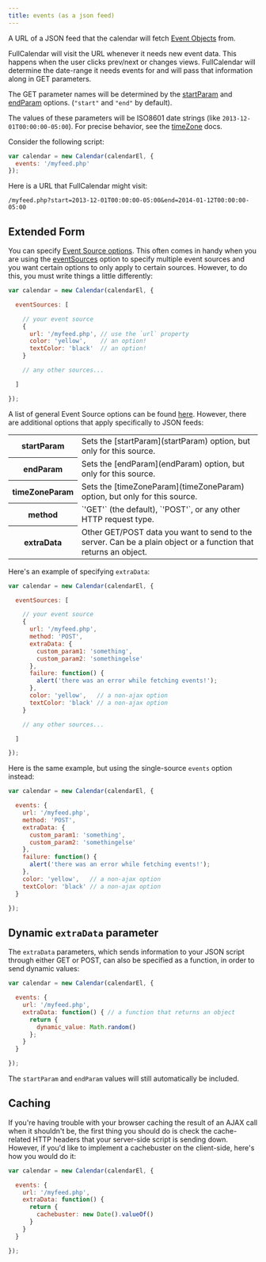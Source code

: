```yaml
---
title: events (as a json feed)
---
```


A URL of a JSON feed that the calendar will fetch [Event Objects](event-object) from.

FullCalendar will visit the URL whenever it needs new event data. This happens when the user clicks prev/next or changes views. FullCalendar will determine the date-range it needs events for and will pass that information along in GET parameters.

The GET parameter names will be determined by the [startParam](startParam) and [endParam](endParam) options. (`"start"` and `"end"` by default).

The values of these parameters will be ISO8601 date strings (like `2013-12-01T00:00:00-05:00`). For precise behavior, see the [timeZone](timeZone) docs.

Consider the following script:

```js
var calendar = new Calendar(calendarEl, {
  events: '/myfeed.php'
});
```

Here is a URL that FullCalendar might visit:

`/myfeed.php?start=2013-12-01T00:00:00-05:00&end=2014-01-12T00:00:00-05:00`


## Extended Form

You can specify [Event Source options](event-source-object#options). This often comes in handy when you are using the [eventSources](eventSources) option to specify multiple event sources and you want certain options to only apply to certain sources. However, to do this, you must write things a little differently:

```js
var calendar = new Calendar(calendarEl, {

  eventSources: [

    // your event source
    {
      url: '/myfeed.php', // use the `url` property
      color: 'yellow',    // an option!
      textColor: 'black'  // an option!
    }

    // any other sources...

  ]

});
```

A list of general Event Source options can be found [here](event-source-object#options).
<span id='options'>However, there are additional options that apply specifically to JSON feeds:</span>

<table>

<tr>
<th>startParam</th>
<td markdown='1'>
Sets the [startParam](startParam) option, but only for this source.
</td>
</tr>

<tr>
<th>endParam</th>
<td markdown='1'>
Sets the [endParam](endParam) option, but only for this source.
</td>
</tr>

<tr>
<th>timeZoneParam</th>
<td markdown='1'>
Sets the [timeZoneParam](timeZoneParam) option, but only for this source.
</td>
</tr>

<tr>
<th>method</th>
<td markdown='1'>
`'GET'` (the default), `'POST'`, or any other HTTP request type.
</td>
</tr>

<tr>
<th>extraData</th>
<td markdown='1'>
Other GET/POST data you want to send to the server. Can be a plain object or a function that returns an object.
</td>
</tr>

</table>


Here's an example of specifying `extraData`:

```js
var calendar = new Calendar(calendarEl, {

  eventSources: [

    // your event source
    {
      url: '/myfeed.php',
      method: 'POST',
      extraData: {
        custom_param1: 'something',
        custom_param2: 'somethingelse'
      },
      failure: function() {
        alert('there was an error while fetching events!');
      },
      color: 'yellow',   // a non-ajax option
      textColor: 'black' // a non-ajax option
    }

    // any other sources...

  ]

});
```

Here is the same example, but using the single-source `events` option instead:

```js
var calendar = new Calendar(calendarEl, {

  events: {
    url: '/myfeed.php',
    method: 'POST',
    extraData: {
      custom_param1: 'something',
      custom_param2: 'somethingelse'
    },
    failure: function() {
      alert('there was an error while fetching events!');
    },
    color: 'yellow',   // a non-ajax option
    textColor: 'black' // a non-ajax option
  }

});
```

## Dynamic `extraData` parameter

The `extraData` parameters, which sends information to your JSON script through either GET or POST, can also be specified as a function, in order to send dynamic values:

```js
var calendar = new Calendar(calendarEl, {

  events: {
    url: '/myfeed.php',
    extraData: function() { // a function that returns an object
      return {
        dynamic_value: Math.random()
      };
    }
  }

});
```

The `startParam` and `endParam` values will still automatically be included.


## Caching

If you're having trouble with your browser caching the result of an AJAX call when it shouldn't be, the first thing you should do is check the cache-related HTTP headers that your server-side script is sending down. However, if you'd like to implement a cachebuster on the client-side, here's how you would do it:

```js
var calendar = new Calendar(calendarEl, {

  events: {
    url: '/myfeed.php',
    extraData: function() {
      return {
        cachebuster: new Date().valueOf()
      }
    }
  }

});
```
